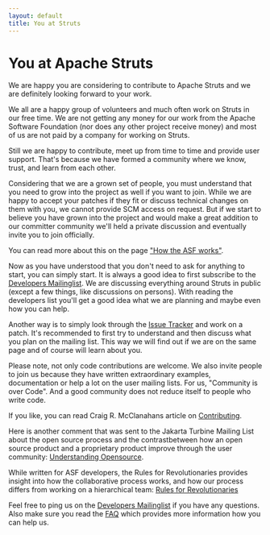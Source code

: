 ```yaml
---
layout: default
title: You at Struts
---
```


# You at Apache Struts

We are happy you are considering to contribute to Apache Struts and
we are definitely looking forward to your work.

We all are a happy group of volunteers and much often work on Struts
in our free time. We are not getting any money for our work from the
Apache Software Foundation (nor does any other project receive money)
and most of us are not paid by a company for working on Struts.

Still we are happy to contribute, meet up from time to time and
provide user support. That's because we have formed a community
where we know, trust, and learn from each other.

Considering that we are a grown set of people, you must understand
that you need to grow into the project as well if you want to join.
While we are happy to accept your patches if they fit or discuss
technical changes on them with you, we cannot provide SCM access
on request. But if we start to believe you have grown into the project
and would make a great addition to our committer community we'll
held a private discussion and eventually invite you to join officially.

You can read more about this on the page ["How the ASF works"](http://www.apache.org/foundation/how-it-works.html).

Now as you have understood that you don't need to ask for anything to start,
you can simply start. It is always a good idea to first subscribe to the
[Developers Mailinglist](dev-mail.html). We are discussing everything
around Struts in public (except a few things, like discussions on persons).
With reading the developers list you'll get a good idea what we are planning
and maybe even how you can help.

Another way is to simply look through the [Issue Tracker](https://issues.apache.org/jira/browse/WW)
and work on a patch. It's recommended to first try to understand and then discuss
what you plan on the mailing list. This way we will find out if we are on
the same page and of course will learn about you.

Please note, not only code contributions are welcome. We also invite people
to join us because they have written extraordinary examples, documentation
or help a lot on the user mailing lists. For us, "Community is over Code".
And a good community does not reduce itself to people who write code.

If you like, you can read Craig R. McClanahans article on
[Contributing](http://jakarta.apache.org/site/contributing.html).

Here is another comment that was sent to the Jakarta Turbine Mailing
List about the open source process and the contrastbetween how an
open source product and a proprietary product improve through the user
community: [Understanding Opensource](http://jakarta.apache.org/site/understandingopensource.html).

While written for ASF developers, the Rules for Revolutionaries provides insight into how
the collaborative process works, and how our process differs from working on a hierarchical
team: [Rules for Revolutionaries](http://incubator.apache.org/learn/rules-for-revolutionaries.html)

Feel free to ping us on the [Developers Mailinglist](dev-mail.html) if you have
any questions. Also make sure you read the [FAQ](helping.html) which provides
more information how you can help us.
